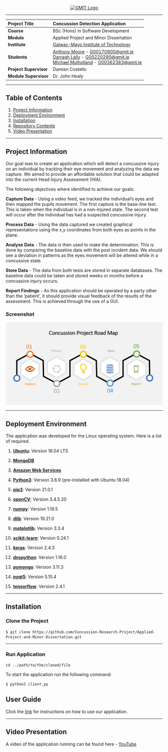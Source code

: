 
<a href="https://www.gmit.ie/" >
<p align="center"><img src="https://i.ibb.co/f1ZQSkt/logo-gmit.png"
alt="GMIT Logo" width="500" height="200"/>
</p></a>

***

| **Project Title** | Concussion Detection Application
| :------------- |:-------------|
| **Course**              | BSc (Hons) in Software Development |
| **Module**              | Applied Project and Minor Dissertation |
| **Institute**           | [Galway-Mayo Institute of Technology](https://www.gmit.ie/) |
| **Students**             | [Anthony Moore](https://github.com/AntoMoore) - G00170900@gmit.ie <br> [Darragh Lally](https://github.com/DarraghLally) - G00220290@gmit.ie <br> [Michael Mulholland](https://github.com/Michael-Mulholland) - G00362383@gmit.ie  |
| **Project Supervisor**     | Damien Costello |
| **Module Supervisor**   | Dr. John Healy |

***

## Table of Contents
1. [Project Information](#project-information)
2. [Deployment Environment](#deployment-environment)
3. [Installation](#installation)
4. [Repository Contents](#repository-contents)
5. [Video Presentation](#video-presentation)

***


## Project Information
Our goal was to create an application which will detect a concussive injury on an individual by tracking their eye movement and analyzing the data we capture. We aimed to provide an affordable solution that could be adapted into the current Head Injury Assessment (HIA).

The following objectives where identified to achieve our goals:

**Capture Data** - Using a video feed, we tracked the individual’s eyes and then mapped the pupils movement. The first capture is the base-line test. This is taken when the individual is in a non-injured state. The second test will occur after the individual has had a suspected concussive injury.

**Process Data** - Using the data captured we created graphical representations using the x,y coordinates from both eyes as points in the plane.

**Analyse Data** - The data is then used to make the determination. This is done by comparing the baseline data with the post incident data. We should see a deviation in patterns as the eyes movement will be altered while in a concussive state.

**Store Data** - The data from both tests are stored in separate databases. The baseline data could be taken and stored weeks or months before a concussive injury occurs.

**Report Findings** - As this application should be operated by a party other than the ’patient’, it should provide visual feedback of the results of the assessment.  This is achieved through the use of a GUI.

### Screenshot
![RoadMap](https://github.com/Concussion-Research-Project/Applied-Project-and-Minor-Dissertation/blob/main/Images/objectivesupdated.png)

***

## Deployment Environment 

The application was developed for the Linux operating system. Here is a list of required. 

1. [**Ubuntu**](https://releases.ubuntu.com/18.04/): Version 18.04 LTS 

2. [**MongoDB**](https://github.com/Michael-Mulholland/Applied-Project-Documentation/wiki/MongoDB-Setup)


4. [**Amazon Web Services**](https://aws.amazon.com/)
5. [**Python3**](https://www.python.org/downloads/release/python-369/): Version 3.6.9 (pre-installed with Ubuntu 18.04)
6. [**pip3**](https://pypi.org/project/pip/21.0.1/): Version 21.0.1
    
6. [**openCV**](https://pypi.org/project/opencv-python/3.4.5.20/): Version 3.4.5.20
    
7. [**numpy**](https://pypi.org/project/numpy/1.19.5/): Version 1.19.5

8. [**dlib**](https://pypi.org/project/dlib/): Version 19.21.0 

9. [**matplotlib**](https://pypi.org/project/matplotlib/): Version 3.3.4

10. [**scikit-learn**](https://pypi.org/project/scikit-learn/0.24.1/): Version 0.24.1

11. [**keras**](https://pypi.org/project/keras/): Version 2.4.3

12. [**dnspython**](https://pypi.org/project/dnspython/1.16.0/): Version 1.16.0

13. [**pymongo**](https://pypi.org/project/pymongo/3.11.3/): Version 3.11.3

14. [**pyqt5**](https://pypi.org/project/PyQt5/): Version 5.15.4

15. [**tensorflow**](https://pypi.org/project/tensorflow/): Version 2.4.1


***

## Installation

### Clone the Project

```
$ git clone https://github.com/Concussion-Research-Project/Applied-Project-and-Minor-Dissertation.git
```

***

### Run Application

```
cd ../path/to/the/cloned/file
```

To start the application run the following command:

```
$ python3 client.py
```

## User Guide
Click the [link](https://github.com/Michael-Mulholland/Applied-Project-Documentation/wiki/User-Guide) for instructions on how to use our application.

***


## Video Presentation

A video of the application running can be found here - [YouTube](https://www.youtube.com/watch?v=rTPTsTVICl4) 
